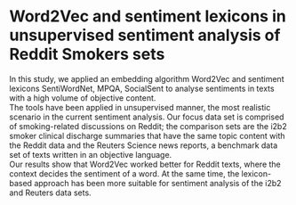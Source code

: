 # Word2Vec and sentiment lexicons in unsupervised sentiment analysis of Reddit Smokers sets

In this study, we applied an embedding algorithm Word2Vec and sentiment lexicons SentiWordNet, MPQA, SocialSent to analyse sentiments in texts with a high volume of objective content.  
The tools have been applied in unsupervised manner, the most realistic scenario in the current sentiment analysis.   Our focus data set is comprised of smoking-related discussions on Reddit; the comparison sets are the i2b2 smoker clinical discharge summaries that have the same topic content with the Reddit data and the Reuters Science news reports, a benchmark data set of texts written in an objective language.  
Our results show that Word2Vec worked better for Reddit texts, where the context decides the sentiment of a word. At the same time, the lexicon-based approach has been more suitable for sentiment analysis of the i2b2 and Reuters data sets. 
